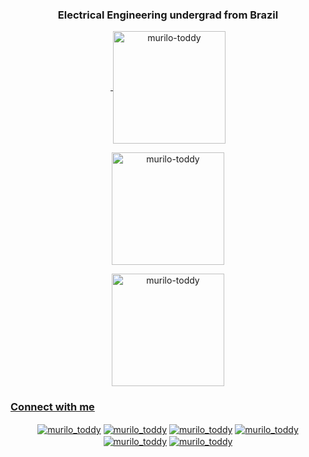 <h3 align="center">Electrical Engineering undergrad from Brazil</h3>

<p align='center'>
<a href="https://github.com/murilo-toddy">
&nbsp;<img align="center" height="180em" src="https://github-readme-stats.vercel.app/api?username=murilo-toddy&show_icons=true&theme=dracula&locale=en" alt="murilo-toddy" />
</p>
  
<p align='center'>
<a href="https://github.com/murilo-toddy">
<img align="center" height="180em" src="https://github-readme-streak-stats.herokuapp.com/?user=murilo-toddy&theme=dracula" alt="murilo-toddy" />
</p>
  
<p align='center'>
<img align="center" height="180em" src="https://github-readme-stats.vercel.app/api/top-langs?username=murilo-toddy&show_icons=true&theme=dracula&locale=en&layout=compact" alt="murilo-toddy" />    
</p>
  


<!-- <h3 align="left">Programming languages and tools</h3>
  
<h4 align='center'>Programming languages</h4>
<div align='center'>
  
  ![Python Badge](https://img.shields.io/badge/python-purple.svg?&style=for-the-badge&logo=python&logoColor=orange)
  ![C Badge](https://img.shields.io/badge/c-%23f7f7f7.svg?&style=for-the-badge&logo=c&logoColor=%23202020)
  ![C++ Badge](https://img.shields.io/badge/C++-%2300599C.svg?&style=for-the-badge&logo=c%2B%2B&logoColor=light-blue)
  ![Java Badge](https://img.shields.io/badge/java-red.svg?&style=for-the-badge&logo=java&logoColor=dark-red)
 
</div>

<h4 align='center'>Stuff I want to learn</h4>
<div align='center'>
  
  ![HTML Badge](https://img.shields.io/badge/html-%23E34F26.svg?&style=for-the-badge&logo=html5&logoColor=white)
  ![CSS Badge](https://img.shields.io/badge/css-%231572B6.svg?&style=for-the-badge&logo=css3&logoColor=%23f7f7f7)
  ![JavaScript Badge](https://img.shields.io/badge/javascript-%23292610.svg?&style=for-the-badge&logo=javascript&logoColor=%23FCDC00)
  
</div>

<h4 align='center'>Related tools</h4>
<div align='center'>
  
  ![Git Badge](https://img.shields.io/badge/git-%23F54D27.svg?&style=for-the-badge&logo=git&logoColor=white)
  ![VSCode Badge](https://img.shields.io/badge/vs%20code-%232C2C32.svg?&style=for-the-badge&logo=visual-studio-code&logoColor=%23007ACC)
  ![Google Sheets](https://img.shields.io/badge/google%20services-blue.svg?&style=for-the-badge&logo=google&logoColor=yellow)
  ![MATLAB](https://img.shields.io/badge/matlab-red.svg?&style=for-the-badge&logo=matlab&logoColor=%23007ACC)
  ![Latex](https://img.shields.io/badge/overleaf-grey.svg?&style=for-the-badge&logo=overleaf&logoColor=green)
  
</div>
-->

<h3 align="left">Connect with me</h3>

<p align="center">
<a href="https://twitter.com/murilo_toddy" target="blank"><img align="center" src="https://img.shields.io/badge/twitter-blue.svg?&style=for-the-badge&logo=twitter&logoColor=aqua" alt="murilo_toddy" /></a>
<a href="https://www.facebook.com/murilo.toddy/" target="blank"><img align="center" src="https://img.shields.io/badge/facebook-white.svg?&style=for-the-badge&logo=facebook&logoColor=dark-blue" alt="murilo_toddy" /></a>
<a href="https://www.instagram.com/murilo_todao/" target="blank"><img align="center" src="https://img.shields.io/badge/instagram-red.svg?&style=for-the-badge&logo=instagram&logoColor=yellow" alt="murilo_toddy" /></a>
<a href="https://www.linkedin.com/in/murilo-tod%C3%A3o-235a56185/" target="blank"><img align="center" src="https://img.shields.io/badge/linkedin-blue.svg?&style=for-the-badge&logo=linkedin&logoColor=dark-blue" alt="murilo_toddy" /></a>
<a href="mailto:murilo.todao@gmail.com" target="blank"><img align="center" src="https://img.shields.io/badge/email-white.svg?&style=for-the-badge&logo=gmail&logoColor=red" alt="murilo_toddy" /></a>
<a href="https://open.spotify.com/user/murilo_toddy" target="blank"><img align="center" src="https://img.shields.io/badge/spotify-green.svg?&style=for-the-badge&logo=spotify&logoColor=dark-green" alt="murilo_toddy" /></a>
</p> 
